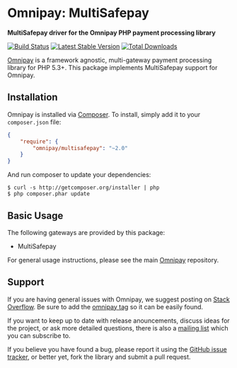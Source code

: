 # Omnipay: MultiSafepay

**MultiSafepay driver for the Omnipay PHP payment processing library**

[![Build Status](https://travis-ci.org/thephpleague/omnipay-multisafepay.png?branch=master)](https://travis-ci.org/thephpleague/omnipay-multisafepay)
[![Latest Stable Version](https://poser.pugx.org/omnipay/multisafepay/version.png)](https://packagist.org/packages/omnipay/multisafepay)
[![Total Downloads](https://poser.pugx.org/omnipay/multisafepay/d/total.png)](https://packagist.org/packages/omnipay/multisafepay)

[Omnipay](https://github.com/thephpleague/omnipay) is a framework agnostic, multi-gateway payment
processing library for PHP 5.3+. This package implements MultiSafepay support for Omnipay.

## Installation

Omnipay is installed via [Composer](http://getcomposer.org/). To install, simply add it
to your `composer.json` file:

```json
{
    "require": {
        "omnipay/multisafepay": "~2.0"
    }
}
```

And run composer to update your dependencies:

    $ curl -s http://getcomposer.org/installer | php
    $ php composer.phar update

## Basic Usage

The following gateways are provided by this package:

* MultiSafepay

For general usage instructions, please see the main [Omnipay](https://github.com/thephpleague/omnipay)
repository.

## Support

If you are having general issues with Omnipay, we suggest posting on
[Stack Overflow](http://stackoverflow.com/). Be sure to add the
[omnipay tag](http://stackoverflow.com/questions/tagged/omnipay) so it can be easily found.

If you want to keep up to date with release anouncements, discuss ideas for the project,
or ask more detailed questions, there is also a [mailing list](https://groups.google.com/forum/#!forum/omnipay) which
you can subscribe to.

If you believe you have found a bug, please report it using the [GitHub issue tracker](https://github.com/thephpleague/omnipay-multisafepay/issues),
or better yet, fork the library and submit a pull request.
